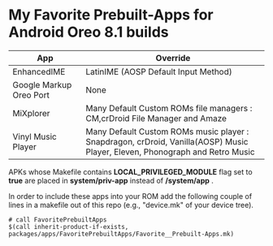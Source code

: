 # My Favorite Prebuilt-Apps for Android Oreo 8.1 builds

| __App__ | __Override__ |
| ---------- | ------------ |
| EnhancedIME | LatinIME (AOSP Default Input Method) |
| Google Markup Oreo Port | None |
| MiXplorer | Many Default Custom ROMs file managers : CM,crDroid File Manager and Amaze |
| Vinyl Music Player | Many Default Custom ROMs music player  : Snapdragon, crDroid, Vanilla(AOSP) Music Player, Eleven, Phonograph and Retro Music |

APKs whose Makefile contains __LOCAL_PRIVILEGED_MODULE__ flag set to __true__ are placed in __system/priv-app__ instead of __/system/app__ .

In order to include these apps into your ROM add the following couple of lines in a makefile out of this repo (e.g., "device.mk" of your device tree).

```
# call FavoritePrebuiltApps
$(call inherit-product-if-exists, packages/apps/FavoritePrebuiltApps/Favorite__Prebuilt-Apps.mk)
```